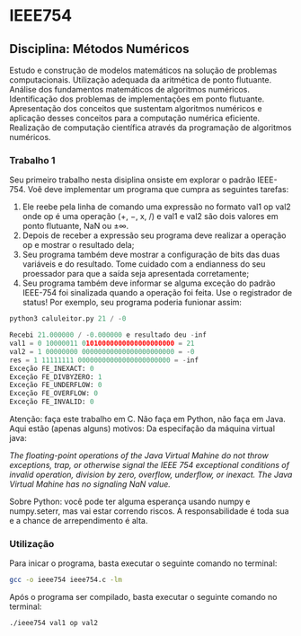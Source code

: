 # IEEE754

## Disciplina: Métodos Numéricos
Estudo e construção de modelos matemáticos na solução de problemas computacionais. Utilização adequada da aritmética de ponto flutuante. Análise dos fundamentos matemáticos de algoritmos numéricos. Identificação dos problemas de implementações em ponto flutuante. Apresentação dos conceitos que sustentam algoritmos numéricos e aplicação desses conceitos para a computação numérica eficiente. Realização de computação científica através da programação de algoritmos numéricos.


### Trabalho 1

Seu primeiro trabalho nesta disiplina onsiste em explorar o padrão IEEE-754. Voê deve
implementar um programa que cumpra as seguintes tarefas:
1. Ele reebe pela linha de comando uma expressão no formato
val1 op val2
onde op é uma operação (+, −, x, /) e val1 e val2 são dois valores em ponto flutuante, NaN
ou ±∞.
2. Depois de receber a expressão seu programa deve realizar a operação op e mostrar o resultado
dela;
3. Seu programa também deve mostrar a configuração de bits das duas variáveis e do resultado. Tome cuidado com a endianness do seu proessador para que a saída seja apresentada
corretamente;
4. Seu programa também deve informar se alguma exceção do padrão IEEE-754 foi sinalizada
quando a operação foi feita. Use o registrador de status!
Por exemplo, seu programa poderia funionar assim:

```python
python3 caluleitor.py 21 / -0

Recebi 21.000000 / -0.000000 e resultado deu -inf
val1 = 0 10000011 01010000000000000000000 = 21
val2 = 1 00000000 00000000000000000000000 = -0
res = 1 11111111 00000000000000000000000 = -inf
Exceção FE_INEXACT: 0
Exceção FE_DIVBYZERO: 1
Exceção FE_UNDERFLOW: 0
Exceção FE_OVERFLOW: 0
Exceção FE_INVALID: 0
```
Atenção: faça este trabalho em C. Não faça em Python, não faça em Java. Aqui estão (apenas
alguns) motivos:
Da especifação da máquina virtual java:

<em>The floating-point operations of the Java Virtual Mahine do not throw
exceptions, trap, or otherwise signal the IEEE 754 exceptional conditions
of invalid operation, division by zero, overflow, underflow, or inexact.
The Java Virtual Mahine has no signaling NaN value.
</em>

Sobre Python: você pode ter alguma esperança usando numpy e numpy.seterr, mas vai estar
correndo riscos. A responsabilidade é toda sua e a chance de arrependimento é alta.

### Utilização

Para inicar o programa, basta executar o seguinte comando no terminal:

```bash
gcc -o ieee754 ieee754.c -lm 
```

Após o programa ser compilado, basta executar o seguinte comando no terminal:

```bash
./ieee754 val1 op val2
```